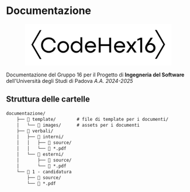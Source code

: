 # Documentazione
<p align=center>
<img src="https://github.com/CodeHex16/documentazione/blob/main/template/images/logo_extended_b.webp" width=400 alt="CodeHex16 Logo">
</p>

Documentazione del Gruppo 16 per il Progetto di **Ingegneria del Software** dell'Università degli Studi di Padova _A.A. 2024-2025_

## Struttura delle cartelle

```
documentazione/
    ├── 📂 template/        # file di template per i documenti/
    │   └── 📂 images/      # assets per i documenti
    ├── 📂 verbali/
    │   ├── 📂 interni/
    │   │   ├── 📂 source/
    │   │   └── 📄 *.pdf
    │   └── 📂 esterni/
    │       ├── 📂 source/
    │       └── 📄 *.pdf
    └── 📂 1 - candidatura
        ├── 📂 source/
        └── 📄 *.pdf
```